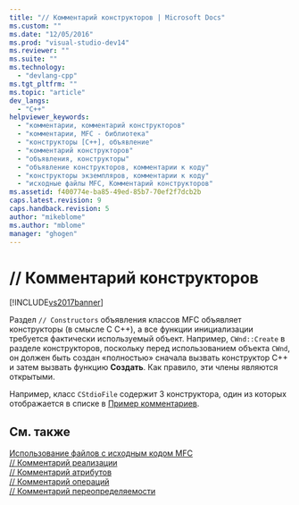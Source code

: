 ```yaml
---
title: "// Комментарий конструкторов | Microsoft Docs"
ms.custom: ""
ms.date: "12/05/2016"
ms.prod: "visual-studio-dev14"
ms.reviewer: ""
ms.suite: ""
ms.technology: 
  - "devlang-cpp"
ms.tgt_pltfrm: ""
ms.topic: "article"
dev_langs: 
  - "C++"
helpviewer_keywords: 
  - "комментарии, комментарий конструкторов"
  - "комментарии, MFC - библиотека"
  - "конструкторы [C++], объявление"
  - "комментарий конструкторов"
  - "объявления, конструкторы"
  - "объявление конструкторов, комментарии к коду"
  - "конструкторы экземпляров, комментарии к коду"
  - "исходные файлы MFC, Комментарий конструкторов"
ms.assetid: f400774e-ba85-49ed-85b7-70ef2f7dcb2b
caps.latest.revision: 9
caps.handback.revision: 5
author: "mikeblome"
ms.author: "mblome"
manager: "ghogen"
---
```

# // Комментарий конструкторов
[!INCLUDE[vs2017banner](../assembler/inline/includes/vs2017banner.md)]

Раздел `// Constructors` объявления классов MFC объявляет конструкторы \(в смысле C C\+\+\), а все функции инициализации требуется фактически используемый объект.  Например, `CWnd::Create` в разделе конструкторов, поскольку перед использованием объекта `CWnd`, он должен быть создан «полностью» сначала вызвать конструктор C\+\+ и затем вызвать функцию **Создать**.  Как правило, эти члены являются открытыми.  
  
 Например, класс `CStdioFile` содержит 3 конструктора, один из которых отображается в списке в [Пример комментариев](../mfc/an-example-of-the-comments.md).  
  
## См. также  
 [Использование файлов с исходным кодом MFC](../Topic/Using%20the%20MFC%20Source%20Files.md)   
 [\/\/ Комментарий реализации](../mfc/decrement-implementation-comment.md)   
 [\/\/ Комментарий атрибутов](../Topic/--%20Attributes%20Comment.md)   
 [\/\/ Комментарий операций](../mfc/decrement-operations-comment.md)   
 [\/\/ Комментарий переопределяемости](../mfc/decrement-overridables-comment.md)